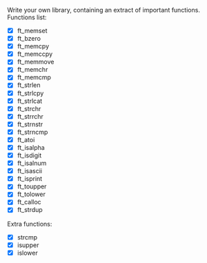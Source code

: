 Write your own library, containing an extract of important functions.
Functions list:
- [x] ft_memset 
- [x] ft_bzero 
- [x] ft_memcpy
- [x] ft_memccpy
- [x] ft_memmove
- [x] ft_memchr
- [x] ft_memcmp
- [x] ft_strlen
- [x] ft_strlcpy 
- [x] ft_strlcat 
- [x] ft_strchr
- [x] ft_strrchr 
- [x] ft_strnstr 
- [x] ft_strncmp
- [x] ft_atoi
- [x] ft_isalpha 
- [x] ft_isdigit 
- [x] ft_isalnum 
- [x] ft_isascii 
- [x] ft_isprint 
- [x] ft_toupper 
- [x] ft_tolower
- [x] ft_calloc
- [x] ft_strdup

Extra functions:
- [x] strcmp
- [x] isupper
- [x] islower
